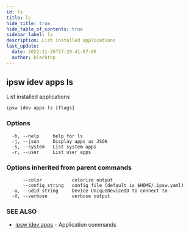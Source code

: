 ```yaml
---
id: ls
title: ls
hide_title: true
hide_table_of_contents: true
sidebar_label: ls
description: List installed applications
last_update:
  date: 2022-11-26T17:29:41-07:00
  author: blacktop
---
```

## ipsw idev apps ls

List installed applications

```
ipsw idev apps ls [flags]
```

### Options

```
  -h, --help     help for ls
  -j, --json     Display apps as JSON
  -s, --system   List system apps
  -r, --user     List user apps
```

### Options inherited from parent commands

```
      --color           colorize output
      --config string   config file (default is $HOME/.ipsw.yaml)
  -u, --udid string     Device UniqueDeviceID to connect to
  -V, --verbose         verbose output
```

### SEE ALSO

* [ipsw idev apps](/docs/cli/ipsw/idev/apps)	 - Application commands

